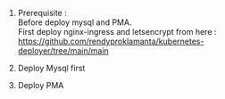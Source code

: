 1. Prerequisite : <br>
   Before deploy mysql and PMA. <br>
   First deploy nginx-ingress and letsencrypt from here : <br>
   https://github.com/rendyproklamanta/kubernetes-deployer/tree/main/main

2. Deploy Mysql first

3. Deploy PMA
